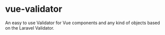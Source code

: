 # vue-validator
An easy to use Validator for Vue components and any kind of objects based on the Laravel Validator.
